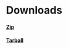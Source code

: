# Downloads

#### [Zip](https://github.com/JMSwag/PyUpdater/zipball/master)

#### [Tarball](https://github.com/JMSwag/PyUpdater/tarball/master)